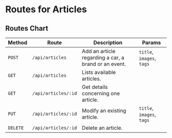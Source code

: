 # Routes for Articles

## Routes Chart

| Method   | Route               | Description                                          | Params                    |
|----------|---------------------|------------------------------------------------------|---------------------------|
| `POST`   | `/api/articles`     | Add an article regarding a car, a brand or an event. | `title`, `images`, `tags` |
| `GET`    | `/api/articles`     | Lists available articles.                            |                           |
| `GET`    | `/api/articles/:id` | Get details concerning one article.                  |                           |
| `PUT`    | `/api/articles/:id` | Modify an existing article.                          | `title`, `images`, `tags` |
| `DELETE` | `/api/articles/:id` | Delete an article.                                   |                           |

